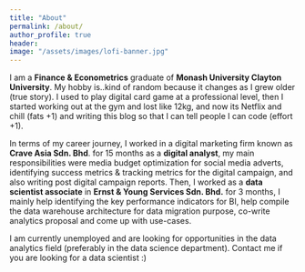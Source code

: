 ```yaml
---
title: "About"
permalink: /about/
author_profile: true
header:
image: "/assets/images/lofi-banner.jpg"
---
```


I am a **Finance & Econometrics** graduate of **Monash University Clayton University**. My hobby is..kind of random because it changes as I grew older (true story). I used to play digital card game at a professional level, then I started working out at the gym and lost like 12kg, and now its Netflix and chill (fats +1) and writing this blog so that I can tell people I can code (effort +1).  

In terms of my career journey, I worked in a digital marketing firm known as **Crave Asia Sdn. Bhd**. for 15 months as a **digital analyst**, my main responsibilities were media budget optimization for social media adverts, identifying success metrics & tracking metrics for the digital campaign, and also writing post digital campaign reports. Then, I worked as a **data scientist associate** in **Ernst & Young Services Sdn. Bhd.** for 3 months, I mainly help identifying the key performance indicators for BI, help compile the data warehouse architecture for data migration purpose, co-write analytics proposal and come up with use-cases.

I am currently unemployed and are looking for opportunities in the data analytics field (preferably in the data science department). Contact me if you are looking for a data scientist :)  
